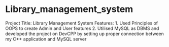 # Library_management_system
Project Title: Library Management System Features: 1. Used Principles of OOPS to create Admin and User features 2. Utilised MySQL as DBMS and developed the project on DevCPP by setting up proper connection between my C++ application and MySQL server
